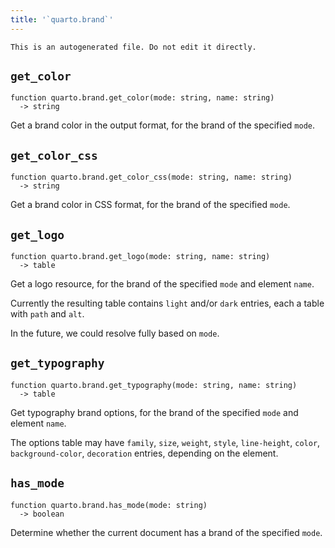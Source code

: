 ```yaml
---
title: '`quarto.brand`'
---
```


```{=comment}
This is an autogenerated file. Do not edit it directly.
```


## `get_color`

```
function quarto.brand.get_color(mode: string, name: string)
  -> string
```

Get a brand color in the output format, for the brand of the specified `mode`.



## `get_color_css`

```
function quarto.brand.get_color_css(mode: string, name: string)
  -> string
```

Get a brand color in CSS format, for the brand of the specified `mode`.



## `get_logo`

```
function quarto.brand.get_logo(mode: string, name: string)
  -> table
```

Get a logo resource, for the brand of the specified `mode` and element `name`.

Currently the resulting table contains `light` and/or `dark` entries,
each a table with `path` and `alt`.

In the future, we could resolve fully based on `mode`.



## `get_typography`

```
function quarto.brand.get_typography(mode: string, name: string)
  -> table
```

Get typography brand options, for the brand of the specified `mode` and element `name`.

The options table may have `family`, `size`, `weight`, `style`, `line-height`, `color`, 
`background-color`, `decoration` entries, depending on the element.



## `has_mode`

```
function quarto.brand.has_mode(mode: string)
  -> boolean
```

Determine whether the current document has a brand of the specified `mode`.

